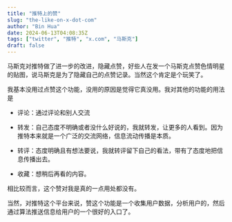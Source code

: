 ```yaml
---
title: "推特上的赞"
slug: "the-like-on-x-dot-com"
author: "Bin Hua"
date: 2024-06-13T04:08:35Z
tags: ["twitter", "推特", "x.com", "马斯克"]
draft: false
---
```


马斯克对推特做了进一步的改进，隐藏点赞，好些人在发一个马斯克点赞色情明星的贴图，说马斯克是为了隐藏自己的点赞记录。当然这个肯定是个玩笑了。

我基本没用过点赞这个功能，没用的原因是觉得它真没用。我对其他的功能的用法是

- 评论：通过评论和别人交流

- 转发：自己态度不明确或者没什么好说的，我就转发，让更多的人看到。因为推特本来就是一个广泛的交流网络，信息流动传播是本质。

- 转评：态度明确且有想法要说，我就转评留下自己的看法，带有了态度地把信息传播出去。

- 收藏：想稍后再看的内容。

相比较而言，这个赞对我是真的一点用处都没有。

当然，对推特这个平台来说，赞这个功能是一个收集用户数据，分析用户的，然后通过算法推送信息给用户的一个很好的入口了。
